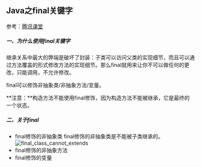 ## Java之final关键字

参考：[腾讯课堂 ](https://ke.qq.com/webcourse/index.html#course_id=147646&term_id=100167776&taid=747444568735934&vid=r1411l01p38) 

##### 一、为什么使用final关键字  

继承关系中最大的弊端是破坏了封装：子类可以访问父类的实现细节，而且可以通过方法覆盖的形式修改方法的实现细节。那么final就用来让你不可以做任何的更改，只能调用，不允许修改。  

final可以修饰非抽象类/非抽象方法/变量。  

**注意：**构造方法不能使用final修饰，因为构造方法不能被继承，它是最终的一个状态。  

##### 二、关于final

- final修饰的非抽象类
  final修饰的非抽象类是不能被子类继承的。  
  ![final_class_cannot_extends](https://github.com/wing324/helloworld_zh/blob/master/img/final_class_cannot_extends.png)
- final修饰的非抽象方法
- final修饰的变量
